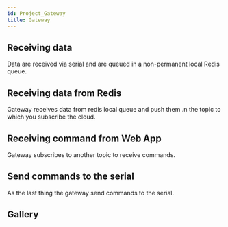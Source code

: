 ```yaml
---
id: Project_Gateway
title: Gateway
---
```


## Receiving data
Data are received via serial and are queued in a non-permanent local Redis queue.

## Receiving data from Redis
Gateway receives data from redis local queue and push them .n the topic to which you subscribe the cloud.

## Receiving command from Web App
Gateway subscribes to another topic to receive commands.

## Send commands to the serial
As the last thing the gateway send commands to the serial.

## Gallery